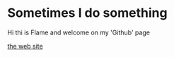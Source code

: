 Sometimes I do something
=

Hi thi is Flame and welcome on my 'Github' page

[the web site](flamebousteur.github.io)
